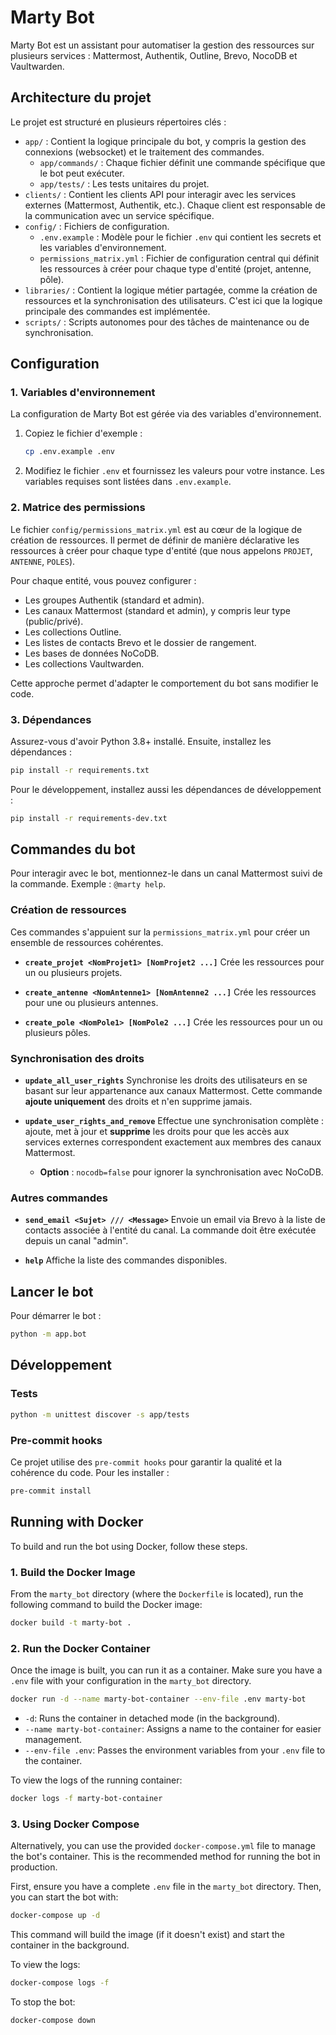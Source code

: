 # Marty Bot

Marty Bot est un assistant pour automatiser la gestion des ressources sur plusieurs services : Mattermost, Authentik, Outline, Brevo, NocoDB et Vaultwarden.

## Architecture du projet

Le projet est structuré en plusieurs répertoires clés :

-   `app/` : Contient la logique principale du bot, y compris la gestion des connexions (websocket) et le traitement des commandes.
    -   `app/commands/` : Chaque fichier définit une commande spécifique que le bot peut exécuter.
    -   `app/tests/` : Les tests unitaires du projet.
-   `clients/` : Contient les clients API pour interagir avec les services externes (Mattermost, Authentik, etc.). Chaque client est responsable de la communication avec un service spécifique.
-   `config/` : Fichiers de configuration.
    -   `.env.example` : Modèle pour le fichier `.env` qui contient les secrets et les variables d'environnement.
    -   `permissions_matrix.yml` : Fichier de configuration central qui définit les ressources à créer pour chaque type d'entité (projet, antenne, pôle).
-   `libraries/` : Contient la logique métier partagée, comme la création de ressources et la synchronisation des utilisateurs. C'est ici que la logique principale des commandes est implémentée.
-   `scripts/` : Scripts autonomes pour des tâches de maintenance ou de synchronisation.

## Configuration

### 1. Variables d'environnement

La configuration de Marty Bot est gérée via des variables d'environnement.

1.  Copiez le fichier d'exemple :
    ```bash
    cp .env.example .env
    ```
2.  Modifiez le fichier `.env` et fournissez les valeurs pour votre instance. Les variables requises sont listées dans `.env.example`.

### 2. Matrice des permissions

Le fichier `config/permissions_matrix.yml` est au cœur de la logique de création de ressources. Il permet de définir de manière déclarative les ressources à créer pour chaque type d'entité (que nous appelons `PROJET`, `ANTENNE`, `POLES`).

Pour chaque entité, vous pouvez configurer :
-   Les groupes Authentik (standard et admin).
-   Les canaux Mattermost (standard et admin), y compris leur type (public/privé).
-   Les collections Outline.
-   Les listes de contacts Brevo et le dossier de rangement.
-   Les bases de données NoCoDB.
-   Les collections Vaultwarden.

Cette approche permet d'adapter le comportement du bot sans modifier le code.

### 3. Dépendances

Assurez-vous d'avoir Python 3.8+ installé. Ensuite, installez les dépendances :

```bash
pip install -r requirements.txt
```

Pour le développement, installez aussi les dépendances de développement :

```bash
pip install -r requirements-dev.txt
```

## Commandes du bot

Pour interagir avec le bot, mentionnez-le dans un canal Mattermost suivi de la commande. Exemple : `@marty help`.

### Création de ressources

Ces commandes s'appuient sur la `permissions_matrix.yml` pour créer un ensemble de ressources cohérentes.

-   **`create_projet <NomProjet1> [NomProjet2 ...]`**
    Crée les ressources pour un ou plusieurs projets.

-   **`create_antenne <NomAntenne1> [NomAntenne2 ...]`**
    Crée les ressources pour une ou plusieurs antennes.

-   **`create_pole <NomPole1> [NomPole2 ...]`**
    Crée les ressources pour un ou plusieurs pôles.

### Synchronisation des droits

-   **`update_all_user_rights`**
    Synchronise les droits des utilisateurs en se basant sur leur appartenance aux canaux Mattermost. Cette commande **ajoute uniquement** des droits et n'en supprime jamais.

-   **`update_user_rights_and_remove`**
    Effectue une synchronisation complète : ajoute, met à jour et **supprime** les droits pour que les accès aux services externes correspondent exactement aux membres des canaux Mattermost.
    -   **Option** : `nocodb=false` pour ignorer la synchronisation avec NoCoDB.

### Autres commandes

-   **`send_email <Sujet> /// <Message>`**
    Envoie un email via Brevo à la liste de contacts associée à l'entité du canal. La commande doit être exécutée depuis un canal "admin".

-   **`help`**
    Affiche la liste des commandes disponibles.

## Lancer le bot

Pour démarrer le bot :

```bash
python -m app.bot
```

## Développement

### Tests

```bash
python -m unittest discover -s app/tests
```

### Pre-commit hooks

Ce projet utilise des `pre-commit hooks` pour garantir la qualité et la cohérence du code. Pour les installer :

```bash
pre-commit install
```

## Running with Docker

To build and run the bot using Docker, follow these steps.

### 1. Build the Docker Image

From the `marty_bot` directory (where the `Dockerfile` is located), run the following command to build the Docker image:

```bash
docker build -t marty-bot .
```

### 2. Run the Docker Container

Once the image is built, you can run it as a container. Make sure you have a `.env` file with your configuration in the `marty_bot` directory.

```bash
docker run -d --name marty-bot-container --env-file .env marty-bot
```

*   `-d`: Runs the container in detached mode (in the background).
*   `--name marty-bot-container`: Assigns a name to the container for easier management.
*   `--env-file .env`: Passes the environment variables from your `.env` file to the container.

To view the logs of the running container:

```bash
docker logs -f marty-bot-container
```

### 3. Using Docker Compose

Alternatively, you can use the provided `docker-compose.yml` file to manage the bot's container. This is the recommended method for running the bot in production.

First, ensure you have a complete `.env` file in the `marty_bot` directory. Then, you can start the bot with:

```bash
docker-compose up -d
```

This command will build the image (if it doesn't exist) and start the container in the background.

To view the logs:

```bash
docker-compose logs -f
```

To stop the bot:

```bash
docker-compose down
```
